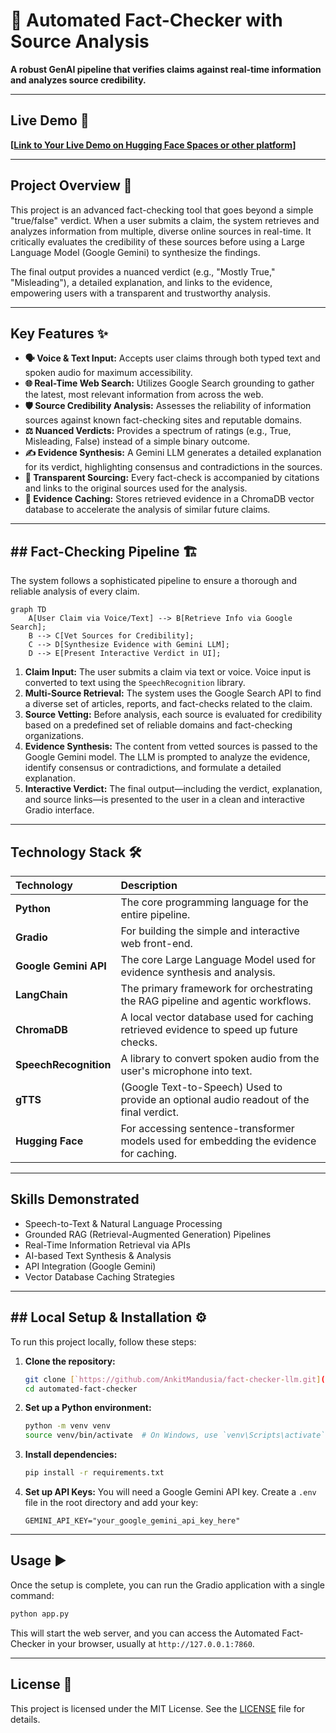 # 🔎 Automated Fact-Checker with Source Analysis

**A robust GenAI pipeline that verifies claims against real-time information and analyzes source credibility.**

---
##  Live Demo 🚀

**[[Link to Your Live Demo on Hugging Face Spaces or other platform](https://huggingface.co/spaces/ankit005man/fact)]**

---

## Project Overview 📝

This project is an advanced fact-checking tool that goes beyond a simple "true/false" verdict. When a user submits a claim, the system retrieves and analyzes information from multiple, diverse online sources in real-time. It critically evaluates the credibility of these sources before using a Large Language Model (Google Gemini) to synthesize the findings.

The final output provides a nuanced verdict (e.g., "Mostly True," "Misleading"), a detailed explanation, and links to the evidence, empowering users with a transparent and trustworthy analysis.

---

##  Key Features ✨

* **🗣️ Voice & Text Input:** Accepts user claims through both typed text and spoken audio for maximum accessibility.
* **🌐 Real-Time Web Search:** Utilizes Google Search grounding to gather the latest, most relevant information from across the web.
* **🛡️ Source Credibility Analysis:** Assesses the reliability of information sources against known fact-checking sites and reputable domains.
* **⚖️ Nuanced Verdicts:** Provides a spectrum of ratings (e.g., True, Misleading, False) instead of a simple binary outcome.
* **✍️ Evidence Synthesis:** A Gemini LLM generates a detailed explanation for its verdict, highlighting consensus and contradictions in the sources.
* **🔗 Transparent Sourcing:** Every fact-check is accompanied by citations and links to the original sources used for the analysis.
* **💾 Evidence Caching:** Stores retrieved evidence in a ChromaDB vector database to accelerate the analysis of similar future claims.

---

## ## Fact-Checking Pipeline 🏗️

The system follows a sophisticated pipeline to ensure a thorough and reliable analysis of every claim.

```mermaid
graph TD
    A[User Claim via Voice/Text] --> B[Retrieve Info via Google Search];
    B --> C[Vet Sources for Credibility];
    C --> D[Synthesize Evidence with Gemini LLM];
    D --> E[Present Interactive Verdict in UI];
```

1.  **Claim Input:** The user submits a claim via text or voice. Voice input is converted to text using the `SpeechRecognition` library.
2.  **Multi-Source Retrieval:** The system uses the Google Search API to find a diverse set of articles, reports, and fact-checks related to the claim.
3.  **Source Vetting:** Before analysis, each source is evaluated for credibility based on a predefined set of reliable domains and fact-checking organizations.
4.  **Evidence Synthesis:** The content from vetted sources is passed to the Google Gemini model. The LLM is prompted to analyze the evidence, identify consensus or contradictions, and formulate a detailed explanation.
5.  **Interactive Verdict:** The final output—including the verdict, explanation, and source links—is presented to the user in a clean and interactive Gradio interface.

---
##  Technology Stack 🛠️

| Technology | Description |
| :--- | :--- |
| **Python** | The core programming language for the entire pipeline. |
| **Gradio** | For building the simple and interactive web front-end. |
| **Google Gemini API** | The core Large Language Model used for evidence synthesis and analysis. |
| **LangChain** | The primary framework for orchestrating the RAG pipeline and agentic workflows. |
| **ChromaDB** | A local vector database used for caching retrieved evidence to speed up future checks. |
| **SpeechRecognition** | A library to convert spoken audio from the user's microphone into text. |
| **gTTS** | (Google Text-to-Speech) Used to provide an optional audio readout of the final verdict. |
| **Hugging Face** | For accessing sentence-transformer models used for embedding the evidence for caching. |

---

##  Skills Demonstrated

* Speech-to-Text & Natural Language Processing
* Grounded RAG (Retrieval-Augmented Generation) Pipelines
* Real-Time Information Retrieval via APIs
* AI-based Text Synthesis & Analysis
* API Integration (Google Gemini)
* Vector Database Caching Strategies

---

## ## Local Setup & Installation ⚙️

To run this project locally, follow these steps:

1.  **Clone the repository:**
    ```bash
    git clone [`https://github.com/AnkitMandusia/fact-checker-llm.git](`https://github.com/AnkitMandusia/fact-checker-llm.git)
    cd automated-fact-checker
    ```

2.  **Set up a Python environment:**
    ```bash
    python -m venv venv
    source venv/bin/activate  # On Windows, use `venv\Scripts\activate`
    ```

3.  **Install dependencies:**
    ```bash
    pip install -r requirements.txt
    ```

4.  **Set up API Keys:**
    You will need a Google Gemini API key. Create a `.env` file in the root directory and add your key:
    ```
    GEMINI_API_KEY="your_google_gemini_api_key_here"
    ```

---

##  Usage ▶️

Once the setup is complete, you can run the Gradio application with a single command:

```bash
python app.py
```

This will start the web server, and you can access the Automated Fact-Checker in your browser, usually at `http://127.0.0.1:7860`.

---

##  License 📄

This project is licensed under the MIT License. See the [LICENSE](LICENSE) file for details.
